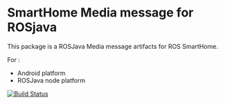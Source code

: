 # SmartHome Media message for ROSjava
This package is a ROSJava Media message artifacts for ROS SmartHome.

For :
* Android platform
* ROSJava node platform 

[![Build Status](http://build.ros.org/buildStatus/icon?job=Idev__smarthome_media_msgs_java__ubuntu_trusty_amd64)](http://build.ros.org/job/Idev__smarthome_media_msgs_java__ubuntu_trusty_amd64/)
